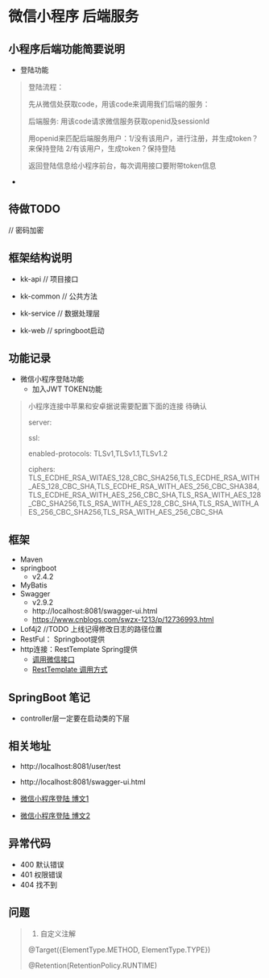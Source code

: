 # 微信小程序 后端服务

## 小程序后端功能简要说明

- 登陆功能
> 登陆流程：
> 
>   先从微信处获取code，用该code来调用我们后端的服务：
>   
>   后端服务: 用该code请求微信服务获取openid及sessionId
> 
>   用openid来匹配后端服务用户：1/没有该用户，进行注册，并生成token？来保持登陆 2/有该用户，生成token？保持登陆
> 
>   返回登陆信息给小程序前台，每次调用接口要附带token信息
- 

## 待做TODO

// 密码加密


## 框架结构说明

- kk-api // 项目接口

- kk-common // 公共方法

- kk-service // 数据处理层

- kk-web // springboot启动

## 功能记录

- 微信小程序登陆功能
  - 加入JWT TOKEN功能
> 小程序连接中苹果和安卓据说需要配置下面的连接 待确认
> 
> server:
>
> ssl:
>
> enabled-protocols: TLSv1,TLSv1.1,TLSv1.2
>
> ciphers: TLS_ECDHE_RSA_WITAES_128_CBC_SHA256,TLS_ECDHE_RSA_WITH_AES_128_CBC_SHA,TLS_ECDHE_RSA_WITH_AES_256_CBC_SHA384,TLS_ECDHE_RSA_WITH_AES_256_CBC_SHA,TLS_RSA_WITH_AES_128_CBC_SHA256,TLS_RSA_WITH_AES_128_CBC_SHA,TLS_RSA_WITH_AES_256_CBC_SHA256,TLS_RSA_WITH_AES_256_CBC_SHA

## 框架

- Maven
- springboot  
    - v2.4.2
- MyBatis
- Swagger
    - v2.9.2 
    - http://localhost:8081/swagger-ui.html
    - https://www.cnblogs.com/swzx-1213/p/12736993.html
- Lof4j2 //TODO  上线记得修改日志的路径位置
- RestFul： Springboot提供
- http连接：RestTemplate Spring提供
  - [调用微信接口](https://blog.csdn.net/u013469944/article/details/84193792)
  - [RestTemplate 调用方式](https://www.cnblogs.com/wzk-0000/p/10955406.html)
## SpringBoot 笔记

- controller层一定要在启动类的下层

## 相关地址

- http://localhost:8081/user/test

- http://localhost:8081/swagger-ui.html
- [微信小程序登陆 博文1](https://blog.csdn.net/sxl131415/article/details/80427999)
- [微信小程序登陆 博文2](https://blog.csdn.net/it_most/article/details/109696247)

## 异常代码

- 400 默认错误
- 401 权限错误
- 404 找不到


## 问题
> 1. 自定义注解
>
> @Target({ElementType.METHOD, ElementType.TYPE})
> 
> @Retention(RetentionPolicy.RUNTIME)